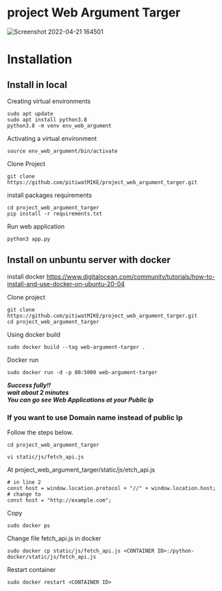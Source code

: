 # project Web Argument Targer

![Screenshot 2022-04-21 164501](https://user-images.githubusercontent.com/68042822/164428209-9acf0aaa-91cf-4d17-baa4-4efbdda83553.png)

# Installation

## Install in local

Creating virtual environments
```
sudo apt update
sudo apt install python3.8
python3.8 -m venv env_web_argument
```

Activating a virtual environment
```
source env_web_argument/bin/activate
```

Clone Project
```
git clone https://github.com/pitiwatMIKE/project_web_argument_targer.git
```

install packages requirements
```
cd project_web_argument_targer
pip install -r requirements.txt
```

Run web application
```
python3 app.py
```

## Install on unbuntu server with docker
install docker
https://www.digitalocean.com/community/tutorials/how-to-install-and-use-docker-on-ubuntu-20-04

Clone project
```
git clone https://github.com/pitiwatMIKE/project_web_argument_targer.git
cd project_web_argument_targer
```

Using docker build
```
sudo docker build --tag web-argument-targer .
```

Docker run
```
sudo docker run -d -p 80:5000 web-argument-targer
```
***Success fully!! <br/>***
***wait about 2 minutes <br/>***
***You can go see Web Applications at your Public Ip***
<br/>
### If you want to use Domain name instead of public Ip
Follow the steps below.
```
cd project_web_argument_targer
```

```
vi static/js/fetch_api.js
```

At project_web_argument_targer/static/js/etch_api.js
```
# in line 2
const host = window.location.protocol + "//" + window.location.host;
# change to
const host = "http://example.com";
```

Copy <CONTAINER ID>
```
sudo docker ps
```
  
Change file fetch_api.js in docker
```
sudo docker cp static/js/fetch_api.js <CONTAINER ID>:/python-docker/static/js/fetch_api.js
```

Restart container
```
sudo docker restart <CONTAINER ID>
```
  







